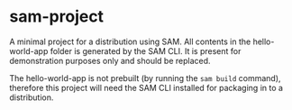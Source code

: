 # sam-project
A minimal project for a distribution using SAM. All contents in the hello-world-app folder is generated by
the SAM CLI. It is present for demonstration purposes only and should be replaced.

The hello-world-app is not prebuilt (by running the ``sam build`` command), therefore this project will need the SAM CLI installed for packaging in to a distribution.
